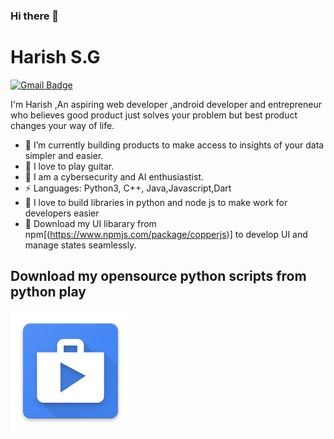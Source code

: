 ### Hi there 👋


# Harish S.G
[![Gmail Badge](https://img.shields.io/badge/-harishsg99@gmail.com-c14438?style=flat-square&logo=Gmail&logoColor=white&link=mailto:harishsg99@gmail.com)](mailto:harishsg99@gmail.com)

I'm Harish ,An aspiring web developer ,android developer and  entrepreneur who believes good product just solves your problem but best product changes your way of life.

- 🔭 I’m currently building products to make access to insights of your data simpler and easier.
- 🌱 I  love to play guitar.
- 🌱 I am a cybersecurity and AI enthusiastist.
- ⚡ Languages: Python3, C++, Java,Javascript,Dart 
- 🌱 I love to build libraries in python and node js to make work for developers easier
- 🌱 Download my UI libarary from npm[(https://www.npmjs.com/package/copperjs)] to develop UI and manage states seamlessly.
## Download my opensource python scripts from python play
[![Deploy](https://github.com/harishsg99/Scoop-Store/blob/master/192.png)](https://pythonplay.ml/)
